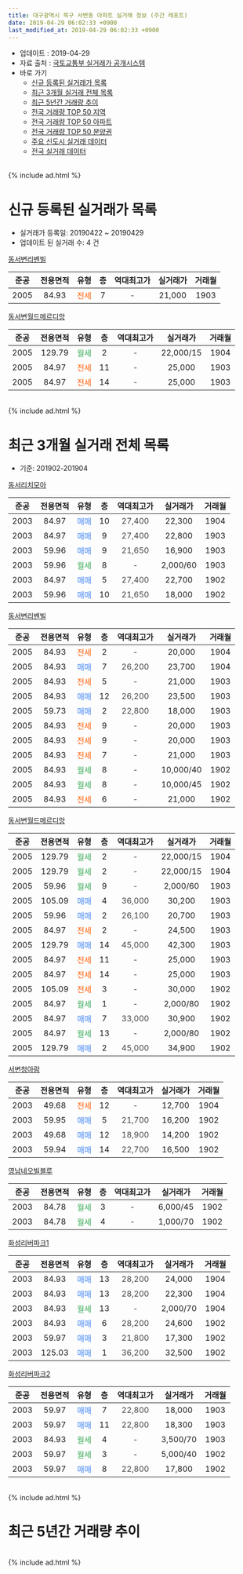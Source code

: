 ```yaml
---
title: 대구광역시 북구 서변동 아파트 실거래 정보 (주간 레포트)
date: 2019-04-29 06:02:33 +0900
last_modified_at: 2019-04-29 06:02:33 +0900
---
```


* 업데이트 : 2019-04-29
* 자료 출처 : [국토교통부 실거래가 공개시스템](http://rt.molit.go.kr)
* 바로 가기
    * [신규 등록된 실거래가 목록](#신규-등록된-실거래가-목록)
    * [최근 3개월 실거래 전체 목록](#최근-3개월-실거래-전체-목록)
    * [최근 5년간 거래량 추이](#최근-5년간-거래량-추이)
    * [전국 거래량 TOP 50 지역](https://inasie.github.io/apt-trade-info/최근-3개월-전국에서-가장-거래가-많이-발생한-지역)
    * [전국 거래량 TOP 50 아파트](https://inasie.github.io/apt-trade-info/최근-3개월-전국에서-가장-거래가-많이-발생한-아파트)
    * [전국 거래량 TOP 50 분양권](https://inasie.github.io/apt-trade-info/최근-3개월-전국에서-가장-거래가-많이-발생한-분양권)
    * [주요 신도시 실거래 데이터](https://inasie.github.io/apt-trade-info/주요-신도시)
    * [전국 실거래 데이터](https://inasie.github.io/apt-trade-info/전국)
<br>
{% include ad.html %}
<br>

# 신규 등록된 실거래가 목록
* 실거래가 등록일: 20190422 ~ 20190429
* 업데이트 된 실거래 수: 4 건


[동서변리벤빌](https://search.naver.com/search.naver?query=%EB%8C%80%EA%B5%AC%EA%B4%91%EC%97%AD%EC%8B%9C+%EB%B6%81%EA%B5%AC+%EC%84%9C%EB%B3%80%EB%8F%99+%EB%8F%99%EC%84%9C%EB%B3%80%EB%A6%AC%EB%B2%A4%EB%B9%8C)

|준공|전용면적|유형|층|역대최고가|실거래가|거래월|
|:---:|:---:|:---:|:---:|:---:|:---:|:---:|
|2005|84.93|<span style="color:#ff5a00">전세</span>|7|<span style="color:#444444">-</span>|21,000|1903|

[동서변월드메르디앙](https://search.naver.com/search.naver?query=%EB%8C%80%EA%B5%AC%EA%B4%91%EC%97%AD%EC%8B%9C+%EB%B6%81%EA%B5%AC+%EC%84%9C%EB%B3%80%EB%8F%99+%EB%8F%99%EC%84%9C%EB%B3%80%EC%9B%94%EB%93%9C%EB%A9%94%EB%A5%B4%EB%94%94%EC%95%99)

|준공|전용면적|유형|층|역대최고가|실거래가|거래월|
|:---:|:---:|:---:|:---:|:---:|:---:|:---:|
|2005|129.79|<span style="color:#34a853">월세</span>|2|<span style="color:#444444">-</span>|22,000/15|1904|
|2005|84.97|<span style="color:#ff5a00">전세</span>|11|<span style="color:#444444">-</span>|25,000|1903|
|2005|84.97|<span style="color:#ff5a00">전세</span>|14|<span style="color:#444444">-</span>|25,000|1903|


<br>
{% include ad.html %}
<br>

# 최근 3개월 실거래 전체 목록
* 기준: 201902-201904


[동서리치모아](https://search.naver.com/search.naver?query=%EB%8C%80%EA%B5%AC%EA%B4%91%EC%97%AD%EC%8B%9C+%EB%B6%81%EA%B5%AC+%EC%84%9C%EB%B3%80%EB%8F%99+%EB%8F%99%EC%84%9C%EB%A6%AC%EC%B9%98%EB%AA%A8%EC%95%84)

|준공|전용면적|유형|층|역대최고가|실거래가|거래월|
|:---:|:---:|:---:|:---:|:---:|:---:|:---:|
|2003|84.97|<span style="color:#4285f3">매매</span>|10|<span style="color:#444444">27,400</span>|22,300|1904|
|2003|84.97|<span style="color:#4285f3">매매</span>|9|<span style="color:#444444">27,400</span>|22,800|1903|
|2003|59.96|<span style="color:#4285f3">매매</span>|9|<span style="color:#444444">21,650</span>|16,900|1903|
|2003|59.96|<span style="color:#34a853">월세</span>|8|<span style="color:#444444">-</span>|2,000/60|1903|
|2003|84.97|<span style="color:#4285f3">매매</span>|5|<span style="color:#444444">27,400</span>|22,700|1902|
|2003|59.96|<span style="color:#4285f3">매매</span>|10|<span style="color:#444444">21,650</span>|18,000|1902|

[동서변리벤빌](https://search.naver.com/search.naver?query=%EB%8C%80%EA%B5%AC%EA%B4%91%EC%97%AD%EC%8B%9C+%EB%B6%81%EA%B5%AC+%EC%84%9C%EB%B3%80%EB%8F%99+%EB%8F%99%EC%84%9C%EB%B3%80%EB%A6%AC%EB%B2%A4%EB%B9%8C)

|준공|전용면적|유형|층|역대최고가|실거래가|거래월|
|:---:|:---:|:---:|:---:|:---:|:---:|:---:|
|2005|84.93|<span style="color:#ff5a00">전세</span>|2|<span style="color:#444444">-</span>|20,000|1904|
|2005|84.93|<span style="color:#4285f3">매매</span>|7|<span style="color:#444444">26,200</span>|23,700|1904|
|2005|84.93|<span style="color:#ff5a00">전세</span>|5|<span style="color:#444444">-</span>|21,000|1903|
|2005|84.93|<span style="color:#4285f3">매매</span>|12|<span style="color:#444444">26,200</span>|23,500|1903|
|2005|59.73|<span style="color:#4285f3">매매</span>|2|<span style="color:#444444">22,800</span>|18,000|1903|
|2005|84.93|<span style="color:#ff5a00">전세</span>|9|<span style="color:#444444">-</span>|20,000|1903|
|2005|84.93|<span style="color:#ff5a00">전세</span>|9|<span style="color:#444444">-</span>|20,000|1903|
|2005|84.93|<span style="color:#ff5a00">전세</span>|7|<span style="color:#444444">-</span>|21,000|1903|
|2005|84.93|<span style="color:#34a853">월세</span>|8|<span style="color:#444444">-</span>|10,000/40|1902|
|2005|84.93|<span style="color:#34a853">월세</span>|8|<span style="color:#444444">-</span>|10,000/45|1902|
|2005|84.93|<span style="color:#ff5a00">전세</span>|6|<span style="color:#444444">-</span>|21,000|1902|

[동서변월드메르디앙](https://search.naver.com/search.naver?query=%EB%8C%80%EA%B5%AC%EA%B4%91%EC%97%AD%EC%8B%9C+%EB%B6%81%EA%B5%AC+%EC%84%9C%EB%B3%80%EB%8F%99+%EB%8F%99%EC%84%9C%EB%B3%80%EC%9B%94%EB%93%9C%EB%A9%94%EB%A5%B4%EB%94%94%EC%95%99)

|준공|전용면적|유형|층|역대최고가|실거래가|거래월|
|:---:|:---:|:---:|:---:|:---:|:---:|:---:|
|2005|129.79|<span style="color:#34a853">월세</span>|2|<span style="color:#444444">-</span>|22,000/15|1904|
|2005|129.79|<span style="color:#34a853">월세</span>|2|<span style="color:#444444">-</span>|22,000/15|1904|
|2005|59.96|<span style="color:#34a853">월세</span>|9|<span style="color:#444444">-</span>|2,000/60|1903|
|2005|105.09|<span style="color:#4285f3">매매</span>|4|<span style="color:#444444">36,000</span>|30,200|1903|
|2005|59.96|<span style="color:#4285f3">매매</span>|2|<span style="color:#444444">26,100</span>|20,700|1903|
|2005|84.97|<span style="color:#ff5a00">전세</span>|2|<span style="color:#444444">-</span>|24,500|1903|
|2005|129.79|<span style="color:#4285f3">매매</span>|14|<span style="color:#444444">45,000</span>|42,300|1903|
|2005|84.97|<span style="color:#ff5a00">전세</span>|11|<span style="color:#444444">-</span>|25,000|1903|
|2005|84.97|<span style="color:#ff5a00">전세</span>|14|<span style="color:#444444">-</span>|25,000|1903|
|2005|105.09|<span style="color:#ff5a00">전세</span>|3|<span style="color:#444444">-</span>|30,000|1902|
|2005|84.97|<span style="color:#34a853">월세</span>|1|<span style="color:#444444">-</span>|2,000/80|1902|
|2005|84.97|<span style="color:#4285f3">매매</span>|7|<span style="color:#444444">33,000</span>|30,900|1902|
|2005|84.97|<span style="color:#34a853">월세</span>|13|<span style="color:#444444">-</span>|2,000/80|1902|
|2005|129.79|<span style="color:#4285f3">매매</span>|2|<span style="color:#444444">45,000</span>|34,900|1902|

[서변청아람](https://search.naver.com/search.naver?query=%EB%8C%80%EA%B5%AC%EA%B4%91%EC%97%AD%EC%8B%9C+%EB%B6%81%EA%B5%AC+%EC%84%9C%EB%B3%80%EB%8F%99+%EC%84%9C%EB%B3%80%EC%B2%AD%EC%95%84%EB%9E%8C)

|준공|전용면적|유형|층|역대최고가|실거래가|거래월|
|:---:|:---:|:---:|:---:|:---:|:---:|:---:|
|2003|49.68|<span style="color:#ff5a00">전세</span>|12|<span style="color:#444444">-</span>|12,700|1904|
|2003|59.95|<span style="color:#4285f3">매매</span>|5|<span style="color:#444444">21,700</span>|16,200|1902|
|2003|49.68|<span style="color:#4285f3">매매</span>|12|<span style="color:#444444">18,900</span>|14,200|1902|
|2003|59.94|<span style="color:#4285f3">매매</span>|14|<span style="color:#444444">22,700</span>|16,500|1902|

[영남네오빌블루](https://search.naver.com/search.naver?query=%EB%8C%80%EA%B5%AC%EA%B4%91%EC%97%AD%EC%8B%9C+%EB%B6%81%EA%B5%AC+%EC%84%9C%EB%B3%80%EB%8F%99+%EC%98%81%EB%82%A8%EB%84%A4%EC%98%A4%EB%B9%8C%EB%B8%94%EB%A3%A8)

|준공|전용면적|유형|층|역대최고가|실거래가|거래월|
|:---:|:---:|:---:|:---:|:---:|:---:|:---:|
|2003|84.78|<span style="color:#34a853">월세</span>|3|<span style="color:#444444">-</span>|6,000/45|1902|
|2003|84.78|<span style="color:#34a853">월세</span>|4|<span style="color:#444444">-</span>|1,000/70|1902|

[화성리버파크1](https://search.naver.com/search.naver?query=%EB%8C%80%EA%B5%AC%EA%B4%91%EC%97%AD%EC%8B%9C+%EB%B6%81%EA%B5%AC+%EC%84%9C%EB%B3%80%EB%8F%99+%ED%99%94%EC%84%B1%EB%A6%AC%EB%B2%84%ED%8C%8C%ED%81%AC1)

|준공|전용면적|유형|층|역대최고가|실거래가|거래월|
|:---:|:---:|:---:|:---:|:---:|:---:|:---:|
|2003|84.93|<span style="color:#4285f3">매매</span>|13|<span style="color:#444444">28,200</span>|24,000|1904|
|2003|84.93|<span style="color:#4285f3">매매</span>|13|<span style="color:#444444">28,200</span>|22,300|1904|
|2003|84.93|<span style="color:#34a853">월세</span>|13|<span style="color:#444444">-</span>|2,000/70|1904|
|2003|84.93|<span style="color:#4285f3">매매</span>|6|<span style="color:#444444">28,200</span>|24,600|1902|
|2003|59.97|<span style="color:#4285f3">매매</span>|3|<span style="color:#444444">21,800</span>|17,300|1902|
|2003|125.03|<span style="color:#4285f3">매매</span>|1|<span style="color:#444444">36,200</span>|32,500|1902|


<script async src="//pagead2.googlesyndication.com/pagead/js/adsbygoogle.js"></script>
<!-- 기본 -->
<ins class="adsbygoogle"
     style="display:block"
     data-ad-client="ca-pub-2446590836940007"
     data-ad-slot="1659523306"
     data-ad-format="auto"
     data-full-width-responsive="true"></ins>
<script>
(adsbygoogle = window.adsbygoogle || []).push({});
</script>


[화성리버파크2](https://search.naver.com/search.naver?query=%EB%8C%80%EA%B5%AC%EA%B4%91%EC%97%AD%EC%8B%9C+%EB%B6%81%EA%B5%AC+%EC%84%9C%EB%B3%80%EB%8F%99+%ED%99%94%EC%84%B1%EB%A6%AC%EB%B2%84%ED%8C%8C%ED%81%AC2)

|준공|전용면적|유형|층|역대최고가|실거래가|거래월|
|:---:|:---:|:---:|:---:|:---:|:---:|:---:|
|2003|59.97|<span style="color:#4285f3">매매</span>|7|<span style="color:#444444">22,800</span>|18,000|1903|
|2003|59.97|<span style="color:#4285f3">매매</span>|11|<span style="color:#444444">22,800</span>|18,300|1903|
|2003|84.93|<span style="color:#34a853">월세</span>|4|<span style="color:#444444">-</span>|3,500/70|1903|
|2003|59.97|<span style="color:#34a853">월세</span>|3|<span style="color:#444444">-</span>|5,000/40|1902|
|2003|59.97|<span style="color:#4285f3">매매</span>|8|<span style="color:#444444">22,800</span>|17,800|1902|


<br>
{% include ad.html %}
<br>

# 최근 5년간 거래량 추이


<div style="width:100%;">
    <canvas id="deal_progress" height="200"></canvas>
</div>

<script>
new Chart(document.getElementById("deal_progress"), {
    type: 'line',
    data: {
        labels: ['201404','201405','201406','201407','201408','201409','201410','201411','201412','201501','201502','201503','201504','201505','201506','201507','201508','201509','201510','201511','201512','201601','201602','201603','201604','201605','201606','201607','201608','201609','201610','201611','201612','201701','201702','201703','201704','201705','201706','201707','201708','201709','201710','201711','201712','201801','201802','201803','201804','201805','201806','201807','201808','201809','201810','201811','201812','201901','201902','201903','201904'],
        datasets: [{
            label: '매매',
            pointRadius: 1,
            data: [25, 23, 26, 24, 30, 42, 41, 23, 22, 21, 30, 40, 30, 13, 27, 33, 14, 17, 19, 11, 5, 4, 5, 5, 4, 15, 9, 5, 14, 16, 17, 16, 12, 6, 11, 19, 17, 15, 16, 22, 17, 30, 14, 15, 11, 14, 21, 26, 18, 15, 23, 12, 14, 11, 17, 10, 7, 9, 11, 9, 4],
            borderColor: "rgba(255, 201, 14, 1)",
            backgroundColor: "rgba(255, 201, 14, 0.5)",
            fill: false,
            lineTension: 0
        },{
            label: '전월세',
            pointRadius: 1,
            data: [8, 8, 12, 13, 10, 4, 5, 7, 7, 7, 3, 7, 10, 4, 6, 6, 4, 7, 12, 9, 13, 8, 9, 15, 8, 10, 13, 6, 11, 7, 8, 7, 5, 4, 8, 11, 12, 10, 7, 1, 6, 5, 11, 8, 11, 9, 10, 10, 13, 4, 8, 9, 5, 14, 5, 4, 4, 5, 9, 10, 5],
            borderColor: "rgba(0, 141, 185, 1)",
            backgroundColor: "rgba(0, 141, 185, 0.5)",
            fill: false,
            lineTension: 0
        }
        ]
    },
    options: {
        responsive: true,
        title: {
            display: false
        },
        tooltips: {
            mode: 'index',
            intersect: false
        },
        hover: {
            mode: 'nearest',
            intersect: true
        },
        scales: {
            xAxes: [{
                display: true,
                scaleLabel: {
                    display: true,
                    labelString: '년/월'
                }
            }],
            yAxes: [{
                display: true,
                ticks: {
                    suggestedMin: 0,
                },
                scaleLabel: {
                    display: true,
                    labelString: '실거래 수'
                }
            }]
        }
    }
});

</script>


<br>
{% include ad.html %}
<br>

